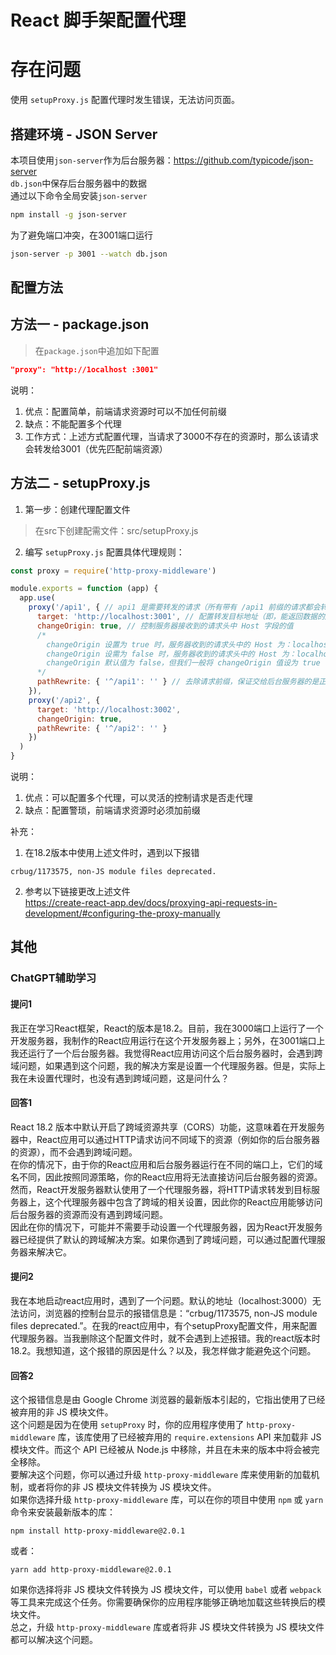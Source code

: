 # React 脚手架配置代理

# 存在问题

使用 `setupProxy.js` 配置代理时发生错误，无法访问页面。

## 搭建环境 - JSON Server

本项目使用`json-server`作为后台服务器：https://github.com/typicode/json-server  
`db.json`中保存后台服务器中的数据  
通过以下命令全局安装`json-server`  
```sh
npm install -g json-server
```
为了避免端口冲突，在3001端口运行  
```sh
json-server -p 3001 --watch db.json
```

## 配置方法

## 方法一 - package.json

> 在`package.json`中追加如下配置
```json
"proxy": "http://1ocalhost :3001"
```

说明：
1. 优点：配置简单，前端请求资源时可以不加任何前缀
2. 缺点：不能配置多个代理
3. 工作方式：上述方式配置代理，当请求了3000不存在的资源时，那么该请求会转发给3001（优先匹配前端资源）

## 方法二 - setupProxy.js

1. 第一步：创建代理配置文件
> 在src下创建配需文件：src/setupProxy.js

2. 编写 `setupProxy.js` 配置具体代理规则：
```js
const proxy = require('http-proxy-middleware')

module.exports = function (app) {
  app.use(
    proxy('/api1', { // api1 是需要转发的请求（所有带有 /api1 前缀的请求都会转发给 3001）
      target: 'http://localhost:3001', // 配置转发目标地址（即，能返回数据的服务器地址）
      changeOrigin: true, // 控制服务器接收到的请求头中 Host 字段的值
      /*
        changeOrigin 设置为 true 时，服务器收到的请求头中的 Host 为：localhost:3001
        changeOrigin 设需为 false 时，服务器收到的请求头中的 Host 为：localhost:3000
        changeOrigin 默认值为 false，但我们一般将 changeOrigin 值设为 true
      */
      pathRewrite: { '^/api1': '' } // 去除请求前缀，保证交给后台服务器的是正常请求地址（必须配置）
    }),
    proxy('/api2', {
      target: 'http://localhost:3002',
      changeOrigin: true,
      pathRewrite: { '^/api2': '' }
    })
  )
}
```

说明：
1. 优点：可以配置多个代理，可以灵活的控制请求是否走代理
2. 缺点：配置警琐，前端请求资源时必须加前缀

补充：
1. 在18.2版本中使用上述文件时，遇到以下报错
```text
crbug/1173575, non-JS module files deprecated.
```
2. 参考以下链接更改上述文件  
https://create-react-app.dev/docs/proxying-api-requests-in-development/#configuring-the-proxy-manually

## 其他

### ChatGPT辅助学习

#### 提问1
我正在学习React框架，React的版本是18.2。目前，我在3000端口上运行了一个开发服务器，我制作的React应用运行在这个开发服务器上；另外，在3001端口上我还运行了一个后台服务器。我觉得React应用访问这个后台服务器时，会遇到跨域问题，如果遇到这个问题，我的解决方案是设置一个代理服务器。但是，实际上我在未设置代理时，也没有遇到跨域问题，这是问什么？

#### 回答1
React 18.2 版本中默认开启了跨域资源共享（CORS）功能，这意味着在开发服务器中，React应用可以通过HTTP请求访问不同域下的资源（例如你的后台服务器的资源），而不会遇到跨域问题。  
在你的情况下，由于你的React应用和后台服务器运行在不同的端口上，它们的域名不同，因此按照同源策略，你的React应用将无法直接访问后台服务器的资源。然而，React开发服务器默认使用了一个代理服务器，将HTTP请求转发到目标服务器上，这个代理服务器中包含了跨域的相关设置，因此你的React应用能够访问后台服务器的资源而没有遇到跨域问题。  
因此在你的情况下，可能并不需要手动设置一个代理服务器，因为React开发服务器已经提供了默认的跨域解决方案。如果你遇到了跨域问题，可以通过配置代理服务器来解决它。

#### 提问2
我在本地启动react应用时，遇到了一个问题。默认的地址（localhost:3000）无法访问，浏览器的控制台显示的报错信息是：“crbug/1173575, non-JS module files deprecated.”。在我的react应用中，有个setupProxy配置文件，用来配置代理服务器。当我删除这个配置文件时，就不会遇到上述报错。我的react版本时18.2。我想知道，这个报错的原因是什么？以及，我怎样做才能避免这个问题。

#### 回答2
这个报错信息是由 Google Chrome 浏览器的最新版本引起的，它指出使用了已经被弃用的非 JS 模块文件。  
这个问题是因为在使用 `setupProxy` 时，你的应用程序使用了 `http-proxy-middleware` 库，该库使用了已经被弃用的 `require.extensions` API 来加载非 JS 模块文件。而这个 API 已经被从 Node.js 中移除，并且在未来的版本中将会被完全移除。  
要解决这个问题，你可以通过升级 `http-proxy-middleware` 库来使用新的加载机制，或者将你的非 JS 模块文件转换为 JS 模块文件。  
如果你选择升级 `http-proxy-middleware` 库，可以在你的项目中使用 `npm` 或 `yarn` 命令来安装最新版本的库：
```
npm install http-proxy-middleware@2.0.1
```
或者：  
```
yarn add http-proxy-middleware@2.0.1
```
如果你选择将非 JS 模块文件转换为 JS 模块文件，可以使用 `babel` 或者 `webpack` 等工具来完成这个任务。你需要确保你的应用程序能够正确地加载这些转换后的模块文件。  
总之，升级 `http-proxy-middleware` 库或者将非 JS 模块文件转换为 JS 模块文件都可以解决这个问题。
